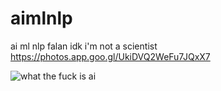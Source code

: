 # aimlnlp
ai ml nlp falan idk i'm not a scientist
https://photos.app.goo.gl/UkiDVQ2WeFu7JQxX7


![what the fuck is ai](https://lh3.googleusercontent.com/mM13y1VbWiY9AYFRY6YwRXEux-dzRGsrqORKmGj893ibAUfBulY57k710fqicRSImD8qXN8iCZTxS12fmDexCf3hd5bDCN93dEVztkUcD4N9rVctIl5LK96sbVMcbhu8eKb4GVx6EvGRgUvYNXQZZi5eHycm76oPhSHPHu3egpPTXJor6K5yk3e0hJzetJNT5RWsRkQTm3a8AhJsnKmeWqynXGkMvEC7y-wRAXTs1tTzigKWiuSctYAoXR1G4lujazc7Kjk_D_TRlDNo0YjzlY0k9UEXeIF9w3_TXdkcJD5GPIcXa2EkCG_xQOC-KX_rzQGRHEAukH6Ct9DhcBx2QDp-Fbkq85WbqynFG053PdcTUyt7ysCtcHGknSn0ONzANk4Imp6pYtj4-GwoU5kRBPt3JsvrST339ohjmRD0oZUtjHHiULyZI04g4bwlvCGm0-bt1Ah8mjFE7hva0QiSN8dpUQ9-mb1olWDDxxxnyqeTPH5phxUIHvmbFVQFBIKxzU4IZ6UdND66MCFFSBWJzkTSbA4LhqEWco7GOEBIvAAwUKln6hAypyfyUhwu9Iz4xfUf2BxuAJZnCr8qN5BBkg-2pl7HmkTP_1OK9PXv8BeK3oOiHB64qG0UxD4r-TtGuOHqGy5ObcD97FavQ0tQ9ONe9C34eCt09AIfFd1GnBROGgg_Nbu3ccsr85OhK5XbVio0GGEQQxGaUA5FLXQxjRVi=w874-h75-no?authuser=0)

